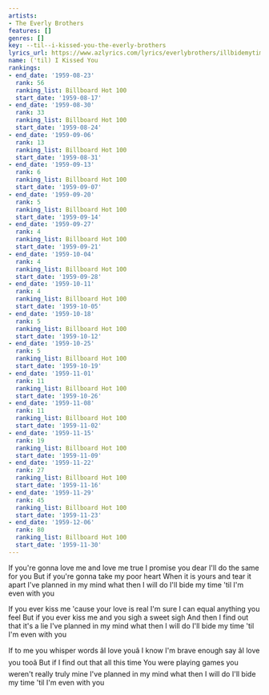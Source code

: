 ```yaml
---
artists:
- The Everly Brothers
features: []
genres: []
key: --til--i-kissed-you-the-everly-brothers
lyrics_url: https://www.azlyrics.com/lyrics/everlybrothers/illbidemytime.html
name: ('til) I Kissed You
rankings:
- end_date: '1959-08-23'
  rank: 56
  ranking_list: Billboard Hot 100
  start_date: '1959-08-17'
- end_date: '1959-08-30'
  rank: 33
  ranking_list: Billboard Hot 100
  start_date: '1959-08-24'
- end_date: '1959-09-06'
  rank: 13
  ranking_list: Billboard Hot 100
  start_date: '1959-08-31'
- end_date: '1959-09-13'
  rank: 6
  ranking_list: Billboard Hot 100
  start_date: '1959-09-07'
- end_date: '1959-09-20'
  rank: 5
  ranking_list: Billboard Hot 100
  start_date: '1959-09-14'
- end_date: '1959-09-27'
  rank: 4
  ranking_list: Billboard Hot 100
  start_date: '1959-09-21'
- end_date: '1959-10-04'
  rank: 4
  ranking_list: Billboard Hot 100
  start_date: '1959-09-28'
- end_date: '1959-10-11'
  rank: 4
  ranking_list: Billboard Hot 100
  start_date: '1959-10-05'
- end_date: '1959-10-18'
  rank: 5
  ranking_list: Billboard Hot 100
  start_date: '1959-10-12'
- end_date: '1959-10-25'
  rank: 5
  ranking_list: Billboard Hot 100
  start_date: '1959-10-19'
- end_date: '1959-11-01'
  rank: 11
  ranking_list: Billboard Hot 100
  start_date: '1959-10-26'
- end_date: '1959-11-08'
  rank: 11
  ranking_list: Billboard Hot 100
  start_date: '1959-11-02'
- end_date: '1959-11-15'
  rank: 19
  ranking_list: Billboard Hot 100
  start_date: '1959-11-09'
- end_date: '1959-11-22'
  rank: 27
  ranking_list: Billboard Hot 100
  start_date: '1959-11-16'
- end_date: '1959-11-29'
  rank: 45
  ranking_list: Billboard Hot 100
  start_date: '1959-11-23'
- end_date: '1959-12-06'
  rank: 80
  ranking_list: Billboard Hot 100
  start_date: '1959-11-30'
---
```


If you're gonna love me and love me true
I promise you dear I'll do the same for you
But if you're gonna take my poor heart
When it is yours and tear it apart
I've planned in my mind what then I will do
I'll bide my time 'til I'm even with you

If you ever kiss me 'cause your love is real
I'm sure I can equal anything you feel
But if you ever kiss me and you sigh a sweet sigh
And then I find out that it's a lie
I've planned in my mind what then I will do
I'll bide my time 'til I'm even with you

If to me you whisper words âI love youâ
I know I'm brave enough say âI love you tooâ
But if I find out that all this time
You were playing games you weren't really truly mine
I've planned in my mind what then I will do
I'll bide my time 'til I'm even with you



